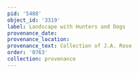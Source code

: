```yaml
---
pid: '5488'
object_id: '3319'
label: Landscape with Hunters and Dogs
provenance_date:
provenance_location:
provenance_text: Collection of J.A. Rose
order: '0763'
collection: provenance
---
```

